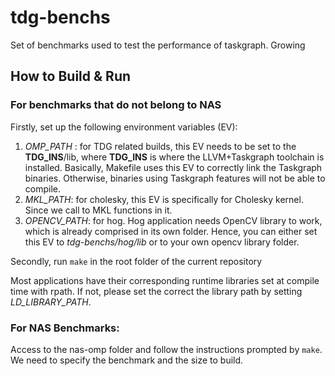 # tdg-benchs
Set of benchmarks used to test the performance of taskgraph. Growing

## How to Build & Run

### For benchmarks that do not belong to NAS
Firstly, set up the following environment variables (EV):
1. *OMP_PATH* : for TDG related builds, this EV needs to be set to the **TDG_INS**/lib, where **TDG_INS** is where the LLVM+Taskgraph toolchain is installed. Basically, Makefile uses this EV to correctly link the Taskgraph binaries. Otherwise, binaries using Taskgraph features will not be able to compile.
2. *MKL_PATH*: for cholesky, this EV is specifically for Cholesky kernel. Since we call to MKL functions in it.
3. *OPENCV_PATH*: for hog. Hog application needs OpenCV library to work, which is already comprised in its own folder. Hence, you can either set this EV to *tdg-benchs/hog/lib* or to your own opencv library folder.

Secondly, run `make` in the root folder of the current repository

Most applications have their corresponding runtime libraries set at compile time with rpath.
If not, please set the correct the library path by setting *LD_LIBRARY_PATH*.

### For NAS Benchmarks:
Access to the nas-omp folder and follow the instructions prompted by `make`. We 
need to specify the benchmark and the size to build. 